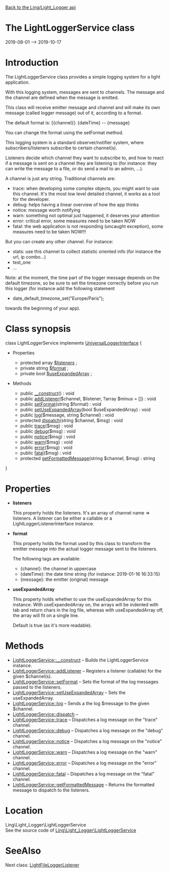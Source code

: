 [Back to the Ling/Light_Logger api](https://github.com/lingtalfi/Light_Logger/blob/master/doc/api/Ling/Light_Logger.md)



The LightLoggerService class
================
2019-08-01 --> 2019-10-17






Introduction
============

The LightLoggerService class provides a simple logging system for a light application.

With this logging system, messages are sent to channels.
The message and the channel are defined when the message is emitted.

This class will receive emitter message and channel and will make its own message (called logger message)
out of it, according to a format.

The default format is:
     [{channel}]: {dateTime} -- {message}

You can change the format using the setFormat method.


This logging system is a standard observer/notifier system, where subscribers/listeners subscribe to
certain channel(s).

Listeners decide which channel they want to subscribe to, and how to react if a message is sent on a channel
they are listening to (for instance: they can write the message to a file, or do send a mail to an admin, ...).


A channel is just any string. Traditional channels are:

- trace: when developing some complex objects, you might want to use this channel.
         It's the most low level detailed channel, it works as a tool for the developer.
- debug: helps having a linear overview of how the app thinks
- notice: message worth notifying
- warn: something not optimal just happened, it deserves your attention
- error: critical error, some measures need to be taken NOW
- fatal: the web application is not responding (uncaught exception), some measures need to be taken NOW!!!

But you can create any other channel. For instance:
- stats: use this channel to collect statistic oriented info (for instance the url, ip combo...)
- test_one
- ...


Note: at the moment, the time part of the logger message depends on the default timezone,
so be sure to set the timezone correctly before you run this logger (for instance add the following
statement

- date_default_timezone_set("Europe/Paris");

towards the beginning of your app).



Class synopsis
==============


class <span class="pl-k">LightLoggerService</span> implements [UniversalLoggerInterface](https://github.com/lingtalfi/UniversalLogger) {

- Properties
    - protected array [$listeners](#property-listeners) ;
    - private string [$format](#property-format) ;
    - private bool [$useExpandedArray](#property-useExpandedArray) ;

- Methods
    - public [__construct](https://github.com/lingtalfi/Light_Logger/blob/master/doc/api/Ling/Light_Logger/LightLoggerService/__construct.md)() : void
    - public [addListener](https://github.com/lingtalfi/Light_Logger/blob/master/doc/api/Ling/Light_Logger/LightLoggerService/addListener.md)($channel, $listener, ?array $minus = []) : void
    - public [setFormat](https://github.com/lingtalfi/Light_Logger/blob/master/doc/api/Ling/Light_Logger/LightLoggerService/setFormat.md)(string $format) : void
    - public [setUseExpandedArray](https://github.com/lingtalfi/Light_Logger/blob/master/doc/api/Ling/Light_Logger/LightLoggerService/setUseExpandedArray.md)(bool $useExpandedArray) : void
    - public [log](https://github.com/lingtalfi/Light_Logger/blob/master/doc/api/Ling/Light_Logger/LightLoggerService/log.md)($message, string $channel) : void
    - protected [dispatch](https://github.com/lingtalfi/Light_Logger/blob/master/doc/api/Ling/Light_Logger/LightLoggerService/dispatch.md)(string $channel, $msg) : void
    - public [trace](https://github.com/lingtalfi/Light_Logger/blob/master/doc/api/Ling/Light_Logger/LightLoggerService/trace.md)($msg) : void
    - public [debug](https://github.com/lingtalfi/Light_Logger/blob/master/doc/api/Ling/Light_Logger/LightLoggerService/debug.md)($msg) : void
    - public [notice](https://github.com/lingtalfi/Light_Logger/blob/master/doc/api/Ling/Light_Logger/LightLoggerService/notice.md)($msg) : void
    - public [warn](https://github.com/lingtalfi/Light_Logger/blob/master/doc/api/Ling/Light_Logger/LightLoggerService/warn.md)($msg) : void
    - public [error](https://github.com/lingtalfi/Light_Logger/blob/master/doc/api/Ling/Light_Logger/LightLoggerService/error.md)($msg) : void
    - public [fatal](https://github.com/lingtalfi/Light_Logger/blob/master/doc/api/Ling/Light_Logger/LightLoggerService/fatal.md)($msg) : void
    - protected [getFormattedMessage](https://github.com/lingtalfi/Light_Logger/blob/master/doc/api/Ling/Light_Logger/LightLoggerService/getFormattedMessage.md)(string $channel, $msg) : string

}




Properties
=============

- <span id="property-listeners"><b>listeners</b></span>

    This property holds the listeners.
    It's an array of channel name => listeners.
    A listener can be either a callable or a LightLoggerListenerInterface instance.
    
    

- <span id="property-format"><b>format</b></span>

    This property holds the format used by this class to transform the emitter message into the
    actual logger message sent to the listeners.
    
    
    The following tags are available:
    
    - {channel}: the channel in uppercase
    - {dateTime}: the date time string (for instance: 2019-01-16 16:33:15)
    - {message}: the emitter (original) message
    
    

- <span id="property-useExpandedArray"><b>useExpandedArray</b></span>

    This property holds whether to use the useExpandedArray for this instance.
    With useExpandedArray on, the arrays will be indented with tab and return chars in the log file,
    whereas with useExpandedArray off, the array will fit on a single line.
    
    Default is true (as it's more readable).
    
    



Methods
==============

- [LightLoggerService::__construct](https://github.com/lingtalfi/Light_Logger/blob/master/doc/api/Ling/Light_Logger/LightLoggerService/__construct.md) &ndash; Builds the LightLoggerService instance.
- [LightLoggerService::addListener](https://github.com/lingtalfi/Light_Logger/blob/master/doc/api/Ling/Light_Logger/LightLoggerService/addListener.md) &ndash; Registers a listener (callable) for the given $channel(s).
- [LightLoggerService::setFormat](https://github.com/lingtalfi/Light_Logger/blob/master/doc/api/Ling/Light_Logger/LightLoggerService/setFormat.md) &ndash; Sets the format of the log messages passed to the listeners.
- [LightLoggerService::setUseExpandedArray](https://github.com/lingtalfi/Light_Logger/blob/master/doc/api/Ling/Light_Logger/LightLoggerService/setUseExpandedArray.md) &ndash; Sets the useExpandedArray.
- [LightLoggerService::log](https://github.com/lingtalfi/Light_Logger/blob/master/doc/api/Ling/Light_Logger/LightLoggerService/log.md) &ndash; Sends a the log $message to the given $channel.
- [LightLoggerService::dispatch](https://github.com/lingtalfi/Light_Logger/blob/master/doc/api/Ling/Light_Logger/LightLoggerService/dispatch.md) &ndash; 
- [LightLoggerService::trace](https://github.com/lingtalfi/Light_Logger/blob/master/doc/api/Ling/Light_Logger/LightLoggerService/trace.md) &ndash; Dispatches a log message on the "trace" channel.
- [LightLoggerService::debug](https://github.com/lingtalfi/Light_Logger/blob/master/doc/api/Ling/Light_Logger/LightLoggerService/debug.md) &ndash; Dispatches a log message on the "debug" channel.
- [LightLoggerService::notice](https://github.com/lingtalfi/Light_Logger/blob/master/doc/api/Ling/Light_Logger/LightLoggerService/notice.md) &ndash; Dispatches a log message on the "notice" channel.
- [LightLoggerService::warn](https://github.com/lingtalfi/Light_Logger/blob/master/doc/api/Ling/Light_Logger/LightLoggerService/warn.md) &ndash; Dispatches a log message on the "warn" channel.
- [LightLoggerService::error](https://github.com/lingtalfi/Light_Logger/blob/master/doc/api/Ling/Light_Logger/LightLoggerService/error.md) &ndash; Dispatches a log message on the "error" channel.
- [LightLoggerService::fatal](https://github.com/lingtalfi/Light_Logger/blob/master/doc/api/Ling/Light_Logger/LightLoggerService/fatal.md) &ndash; Dispatches a log message on the "fatal" channel.
- [LightLoggerService::getFormattedMessage](https://github.com/lingtalfi/Light_Logger/blob/master/doc/api/Ling/Light_Logger/LightLoggerService/getFormattedMessage.md) &ndash; Returns the formatted message to dispatch to the listeners.





Location
=============
Ling\Light_Logger\LightLoggerService<br>
See the source code of [Ling\Light_Logger\LightLoggerService](https://github.com/lingtalfi/Light_Logger/blob/master/LightLoggerService.php)



SeeAlso
==============
Next class: [LightFileLoggerListener](https://github.com/lingtalfi/Light_Logger/blob/master/doc/api/Ling/Light_Logger/Listener/LightFileLoggerListener.md)<br>
